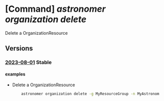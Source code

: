 # [Command] _astronomer organization delete_

Delete a OrganizationResource

## Versions

### [2023-08-01](/Resources/mgmt-plane/L3N1YnNjcmlwdGlvbnMve30vcmVzb3VyY2Vncm91cHMve30vcHJvdmlkZXJzL2FzdHJvbm9tZXIuYXN0cm8vb3JnYW5pemF0aW9ucy97fQ==/2023-08-01.xml) **Stable**

<!-- mgmt-plane /subscriptions/{}/resourcegroups/{}/providers/astronomer.astro/organizations/{} 2023-08-01 -->

#### examples

- Delete a OrganizationResource
    ```bash
        astronomer organization delete -g MyResourceGroup -n MyAstronomerOrganization
    ```
